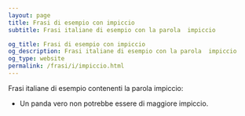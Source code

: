 ```yaml
---
layout: page
title: Frasi di esempio con impiccio 
subtitle: Frasi italiane di esempio con la parola  impiccio

og_title: Frasi di esempio con impiccio 
og_description: Frasi italiane di esempio con la parola  impiccio
og_type: website
permalink: /frasi/i/impiccio.html
---
```


Frasi italiane di esempio contenenti la parola impiccio:


- Un panda vero non potrebbe essere di maggiore impiccio.
